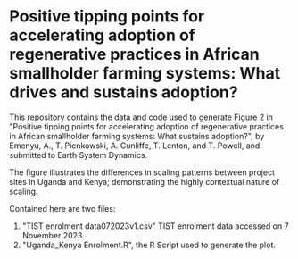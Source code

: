 # Positive tipping points for accelerating adoption of regenerative practices in African smallholder farming systems: What drives and sustains adoption?

This repository contains the data and code used to generate Figure 2 in "Positive tipping points for accelerating adoption of regenerative practices in African smallholder farming systems: What sustains adoption?", by Emenyu, A., T. Pienkowski, A. Cunliffe, T. Lenton, and T. Powell, and submitted to Earth System Dynamics.

The figure illustrates the differences in scaling patterns between project sites in Uganda and Kenya; demonstrating the highly contextual nature of scaling.

Contained here are two files:
1. "TIST enrolment data072023v1.csv" TIST enrolment data accessed on 7 November 2023.
2. "Uganda_Kenya Enrolment.R", the R Script used to generate the plot.
